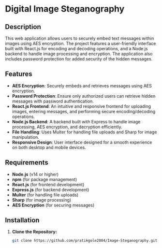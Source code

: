 # Digital Image Steganography

## Description
This web application allows users to securely embed text messages within images using AES encryption. The project features a user-friendly interface built with React.js for encoding and decoding operations, and a Node.js backend to handle image processing and encryption. The application also includes password protection for added security of the hidden messages.

## Features
- **AES Encryption**: Securely embeds and retrieves messages using AES encryption.
- **Password Protection**: Ensure only authorized users can retrieve hidden messages with password authentication.
- **React.js Frontend**: An intuitive and responsive frontend for uploading images, entering messages, and performing secure encoding/decoding operations.
- **Node.js Backend**: A backend built with Express to handle image processing, AES encryption, and decryption efficiently.
- **File Handling**: Uses Multer for handling file uploads and Sharp for image manipulation.
- **Responsive Design**: User interface designed for a smooth experience on both desktop and mobile devices.

## Requirements
- **Node.js** (v14 or higher)
- **npm** (for package management)
- **React.js** (for frontend development)
- **Express.js** (for backend development)
- **Multer** (for handling file uploads)
- **Sharp** (for image processing)
- **AES Encryption** (for securing messages)

## Installation

1. **Clone the Repository:**
   ```bash
   git clone https://github.com/pratikgole2004/Image-Steganography.git



